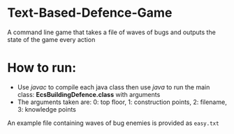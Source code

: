 # Text-Based-Defence-Game
A command line game that takes a file of waves of bugs and outputs the state of the game every action

# How to run:
- Use *javac* to compile each java class then use *java* to run the main class: **EcsBuildingDefence.class** with arguments
- The arguments taken are: 0: top floor, 1: construction points, 2: filename, 3: knowledge points

An example file containing waves of bug enemies is provided as `easy.txt`
